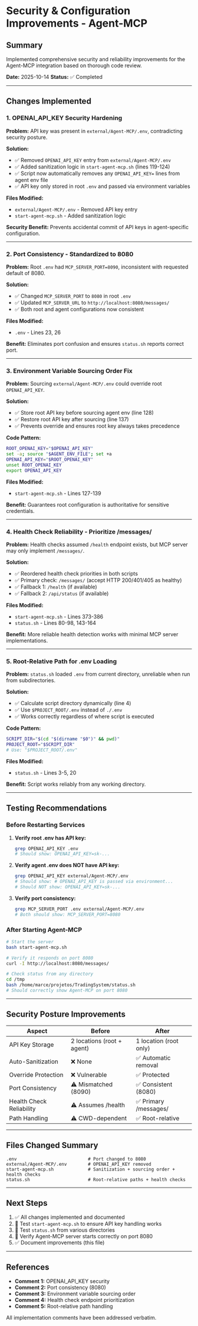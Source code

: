 # Security & Configuration Improvements - Agent-MCP

## Summary

Implemented comprehensive security and reliability improvements for the Agent-MCP integration based on thorough code review.

**Date:** 2025-10-14
**Status:** ✅ Completed

---

## Changes Implemented

### 1. OPENAI_API_KEY Security Hardening

**Problem:** API key was present in `external/Agent-MCP/.env`, contradicting security posture.

**Solution:**
- ✅ Removed `OPENAI_API_KEY` entry from `external/Agent-MCP/.env`
- ✅ Added sanitization logic in `start-agent-mcp.sh` (lines 119-124)
- ✅ Script now automatically removes any `OPENAI_API_KEY=` lines from agent env file
- ✅ API key only stored in root `.env` and passed via environment variables

**Files Modified:**
- `external/Agent-MCP/.env` - Removed API key entry
- `start-agent-mcp.sh` - Added sanitization logic

**Security Benefit:** Prevents accidental commit of API keys in agent-specific configuration.

---

### 2. Port Consistency - Standardized to 8080

**Problem:** Root `.env` had `MCP_SERVER_PORT=8090`, inconsistent with requested default of 8080.

**Solution:**
- ✅ Changed `MCP_SERVER_PORT` to `8080` in root `.env`
- ✅ Updated `MCP_SERVER_URL` to `http://localhost:8080/messages/`
- ✅ Both root and agent configurations now consistent

**Files Modified:**
- `.env` - Lines 23, 26

**Benefit:** Eliminates port confusion and ensures `status.sh` reports correct port.

---

### 3. Environment Variable Sourcing Order Fix

**Problem:** Sourcing `external/Agent-MCP/.env` could override root `OPENAI_API_KEY`.

**Solution:**
- ✅ Store root API key before sourcing agent env (line 128)
- ✅ Restore root API key after sourcing (line 137)
- ✅ Prevents override and ensures root key always takes precedence

**Code Pattern:**
```bash
ROOT_OPENAI_KEY="$OPENAI_API_KEY"
set -a; source "$AGENT_ENV_FILE"; set +a
OPENAI_API_KEY="$ROOT_OPENAI_KEY"
unset ROOT_OPENAI_KEY
export OPENAI_API_KEY
```

**Files Modified:**
- `start-agent-mcp.sh` - Lines 127-139

**Benefit:** Guarantees root configuration is authoritative for sensitive credentials.

---

### 4. Health Check Reliability - Prioritize /messages/

**Problem:** Health checks assumed `/health` endpoint exists, but MCP server may only implement `/messages/`.

**Solution:**
- ✅ Reordered health check priorities in both scripts
- ✅ Primary check: `/messages/` (accept HTTP 200/401/405 as healthy)
- ✅ Fallback 1: `/health` (if available)
- ✅ Fallback 2: `/api/status` (if available)

**Files Modified:**
- `start-agent-mcp.sh` - Lines 373-386
- `status.sh` - Lines 80-98, 143-164

**Benefit:** More reliable health detection works with minimal MCP server implementations.

---

### 5. Root-Relative Path for .env Loading

**Problem:** `status.sh` loaded `.env` from current directory, unreliable when run from subdirectories.

**Solution:**
- ✅ Calculate script directory dynamically (line 4)
- ✅ Use `$PROJECT_ROOT/.env` instead of `./.env`
- ✅ Works correctly regardless of where script is executed

**Code Pattern:**
```bash
SCRIPT_DIR="$(cd "$(dirname "$0")" && pwd)"
PROJECT_ROOT="$SCRIPT_DIR"
# Use: "$PROJECT_ROOT/.env"
```

**Files Modified:**
- `status.sh` - Lines 3-5, 20

**Benefit:** Script works reliably from any working directory.

---

## Testing Recommendations

### Before Restarting Services

1. **Verify root .env has API key:**
   ```bash
   grep OPENAI_API_KEY .env
   # Should show: OPENAI_API_KEY=sk-...
   ```

2. **Verify agent .env does NOT have API key:**
   ```bash
   grep OPENAI_API_KEY external/Agent-MCP/.env
   # Should show: # OPENAI_API_KEY is passed via environment...
   # Should NOT show: OPENAI_API_KEY=sk-...
   ```

3. **Verify port consistency:**
   ```bash
   grep MCP_SERVER_PORT .env external/Agent-MCP/.env
   # Both should show: MCP_SERVER_PORT=8080
   ```

### After Starting Agent-MCP

```bash
# Start the server
bash start-agent-mcp.sh

# Verify it responds on port 8080
curl -I http://localhost:8080/messages/

# Check status from any directory
cd /tmp
bash /home/marce/projetos/TradingSystem/status.sh
# Should correctly show Agent-MCP on port 8080
```

---

## Security Posture Improvements

| Aspect | Before | After |
|--------|--------|-------|
| API Key Storage | 2 locations (root + agent) | 1 location (root only) |
| Auto-Sanitization | ❌ None | ✅ Automatic removal |
| Override Protection | ❌ Vulnerable | ✅ Protected |
| Port Consistency | ⚠️ Mismatched (8090) | ✅ Consistent (8080) |
| Health Check Reliability | ⚠️ Assumes /health | ✅ Primary /messages/ |
| Path Handling | ⚠️ CWD-dependent | ✅ Root-relative |

---

## Files Changed Summary

```
.env                           # Port changed to 8080
external/Agent-MCP/.env        # OPENAI_API_KEY removed
start-agent-mcp.sh             # Sanitization + sourcing order + health checks
status.sh                      # Root-relative paths + health checks
```

---

## Next Steps

1. ✅ All changes implemented and documented
2. 🔄 Test `start-agent-mcp.sh` to ensure API key handling works
3. 🔄 Test `status.sh` from various directories
4. 🔄 Verify Agent-MCP server starts correctly on port 8080
5. ✅ Document improvements (this file)

---

## References

- **Comment 1:** OPENAI_API_KEY security
- **Comment 2:** Port consistency (8080)
- **Comment 3:** Environment variable sourcing order
- **Comment 4:** Health check endpoint prioritization
- **Comment 5:** Root-relative path handling

All implementation comments have been addressed verbatim.
